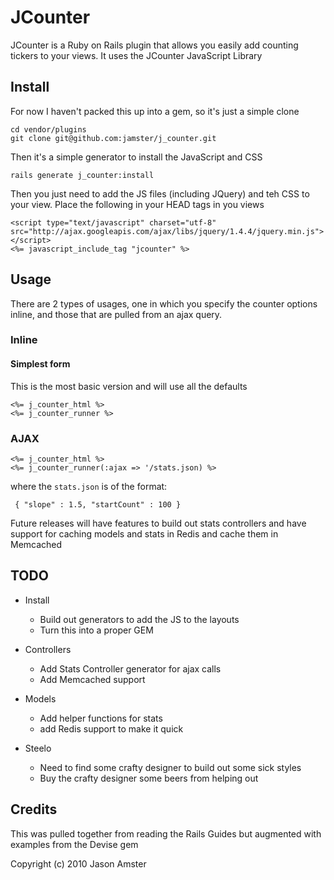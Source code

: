 # JCounter

JCounter is a Ruby on Rails plugin that allows you easily add counting tickers to your views.  It uses the JCounter JavaScript Library

## Install

For now I haven't packed this up into a gem, so it's just a simple clone

	cd vendor/plugins
	git clone git@github.com:jamster/j_counter.git
	
Then it's a simple generator to install the JavaScript and CSS
	
	rails generate j_counter:install
	
Then you just need to add the JS files (including JQuery) and teh CSS to your view.  Place the following in your HEAD tags in you views

	<script type="text/javascript" charset="utf-8" 	src="http://ajax.googleapis.com/ajax/libs/jquery/1.4.4/jquery.min.js"></script>
	<%= javascript_include_tag "jcounter" %>


## Usage

There are 2 types of usages, one in which you specify the counter options inline, and those that are pulled from an ajax query.

### Inline

#### Simplest form

This is the most basic version and will use all the defaults
	
	<%= j_counter_html %>
	<%= j_counter_runner %>
	
### AJAX

	<%= j_counter_html %>
	<%= j_counter_runner(:ajax => '/stats.json) %>

where the <code>stats.json</code> is of the format:

	 { "slope" : 1.5, "startCount" : 100 }
	
Future releases will have features to build out stats controllers and have support for caching models and stats in Redis and cache them in Memcached

## TODO


* Install
	* Build out generators to add the JS to the layouts
	* Turn this into a proper GEM

* Controllers
	* Add Stats Controller generator for ajax calls
	* Add Memcached support
 
* Models
	* Add helper functions for stats
	* add Redis support to make it quick

* Steelo
	* Need to find some crafty designer to build out some sick styles
	* Buy the crafty designer some beers from helping out
	
## Credits

This was pulled together from reading the Rails Guides but augmented with examples from the Devise gem

Copyright (c) 2010 Jason Amster
